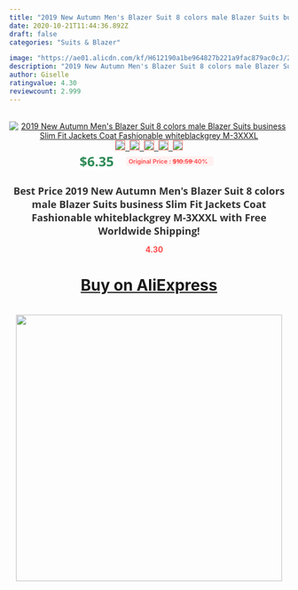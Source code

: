 ```yaml
---
title: "2019 New Autumn Men's Blazer Suit 8 colors male Blazer Suits business Slim Fit Jackets Coat Fashionable whiteblackgrey M-3XXXL"
date: 2020-10-21T11:44:36.892Z
draft: false
categories: "Suits & Blazer"

image: "https://ae01.alicdn.com/kf/H612190a1be964827b221a9fac879ac0cJ/2019-New-Autumn-Men-s-Blazer-Suit-8-colors-male-Blazer-Suits-business-Slim-Fit-Jackets.jpg"
description: "2019 New Autumn Men's Blazer Suit 8 colors male Blazer Suits business Slim Fit Jackets Coat Fashionable whiteblackgrey M-3XXXL"
author: Giselle
ratingvalue: 4.30
reviewcount: 2.999
---
```

<br>
<div style="text-align: center;">
<a href="https://s.click.aliexpress.com/e/_ALIZyD" target="_blank" rel="nofollow noopener noreferrer"><img alt="2019 New Autumn Men's Blazer Suit 8 colors male Blazer Suits business Slim Fit Jackets Coat Fashionable whiteblackgrey M-3XXXL" class="magnifier-image" src="https://ae01.alicdn.com/kf/H612190a1be964827b221a9fac879ac0cJ/2019-New-Autumn-Men-s-Blazer-Suit-8-colors-male-Blazer-Suits-business-Slim-Fit-Jackets.jpg_640x640.jpg">
<br>
<img style="border:1px solid salmon" src="https://ae01.alicdn.com/kf/H612190a1be964827b221a9fac879ac0cJ/2019-New-Autumn-Men-s-Blazer-Suit-8-colors-male-Blazer-Suits-business-Slim-Fit-Jackets.jpg_120x120.jpg">&nbsp;&nbsp;<img style="border:1px solid salmon" src="https://ae01.alicdn.com/kf/H2c762e93aab64e0299b3fcb41bfae6aeg/2019-New-Autumn-Men-s-Blazer-Suit-8-colors-male-Blazer-Suits-business-Slim-Fit-Jackets.jpg_120x120.jpg">&nbsp;&nbsp;<img style="border:1px solid salmon" src="https://ae01.alicdn.com/kf/H68c8cbb66d92439cb4a92ab168944d06p/2019-New-Autumn-Men-s-Blazer-Suit-8-colors-male-Blazer-Suits-business-Slim-Fit-Jackets.jpg_120x120.jpg">&nbsp;&nbsp;<img style="border:1px solid salmon" src="https://ae01.alicdn.com/kf/H7143a6545eb04a19bf18e4ad1a3f98b7G/2019-New-Autumn-Men-s-Blazer-Suit-8-colors-male-Blazer-Suits-business-Slim-Fit-Jackets.jpg_120x120.jpg">&nbsp;&nbsp;<img style="border:1px solid salmon" src="https://ae01.alicdn.com/kf/H3c7ddc3f6c884a1a8b3c224c4aae03b0f/2019-New-Autumn-Men-s-Blazer-Suit-8-colors-male-Blazer-Suits-business-Slim-Fit-Jackets.jpg_120x120.jpg"></a></div><br0>
<div style="text-align: center;"><span style="background-color: white; border: 0px; box-sizing: border-box; color: seagreen; display: inline-block; font-family: &quot;open sans&quot; , &quot;arial&quot; , &quot;helvetica&quot; , sans-serif , &quot;heiti&quot;; font-size: 24px; font-stretch: inherit; font-weight: 700; line-height: inherit; margin: 0px 10px 0px 0px; padding: 0px; vertical-align: middle;">$6.35 </span>
<span style="background: rgb(255 , 241 , 241); border-radius: 3px; border: 0px; box-sizing: border-box; color: #ff4747; display: inline-block; font-family: inherit; font-size: 12px; font-stretch: inherit; font-style: inherit; font-variant: inherit; font-weight: 600; line-height: inherit; margin: 0px; padding: 2px 5px; transform: scale(0.9); vertical-align: middle;">Original Price : <b style="text-decoration: line-through;">$10.59 </b> 40%&nbsp;&nbsp;</span></div>
<h1 style="color: #333333; display: inline-block; font-family: &quot;open sans&quot; , &quot;arial&quot; , &quot;helvetica&quot; , sans-serif , &quot;heiti&quot;; font-size: 18px; font-stretch: inherit; font-weight: 700; text-align: center;">Best Price 2019 New Autumn Men's Blazer Suit 8 colors male Blazer Suits business Slim Fit Jackets Coat Fashionable whiteblackgrey M-3XXXL with Free Worldwide Shipping!</h1>
<div style="color: #ff4747; text-align: center;">
<img src="https://4.bp.blogspot.com/-M0ZcTcb-5uY/XleCXlxnR4I/AAAAAAAAAEc/OrjgMkXV1oMQFaCRZj5HQwOCBcu3w1FegCPcBGAYYCw/s1600/star.png" style="height: 15px;">&nbsp;<b>4.30</b></div>
<div class="button_cont" align="center"><a class="buynow_a" href="https://s.click.aliexpress.com/e/_ALIZyD" target="_blank" rel="nofollow noopener noreferrer"><H1>Buy on AliExpress</H1></a></div><br>
<div class="separator" style="clear: both; text-align: center;">
<img src="https://lh3.googleusercontent.com/-pTy5HemUv9M/XlePHvY0dAI/AAAAAAAAAE4/0nX5iRUoIWY8eMW9Dpxeirr157OZliDIgCLcBGAsYHQ/s1600/badge.gif" width="480">
</div>
